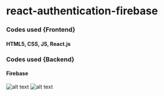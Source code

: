 # react-authentication-firebase
### Codes used {Frontend}
#### HTML5, CSS, JS, React.js
### Codes used {Backend}
#### Firebase
![alt text](https://raw.githubusercontent.com/ramyibrahim-eg/full-ecommerce/main/screen-shot.PNG "Logo Website From React")
![alt text](https://raw.githubusercontent.com/ramyibrahim-eg/full-ecommerce/main/screenshot1.PNG "Logo Website From React")
